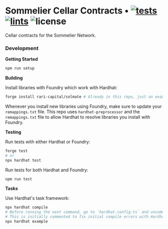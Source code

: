 # Sommelier Cellar Contracts • [![tests](https://github.com/PeggyJV/cellar-contracts/actions/workflows/tests.yml/badge.svg)](https://github.com/PeggyJV/cellar-contracts/actions/workflows/tests.yml) [![lints](https://github.com/PeggyJV/cellar-contracts/actions/workflows/lints.yml/badge.svg)](https://github.com/PeggyJV/cellar-contracts/actions/workflows/lints.yml) ![license](https://img.shields.io/github/license/PeggyJV/cellar-contracts)

Cellar contracts for the Sommelier Network.

### Development

**Getting Started**

```bash
npm run setup
```

**Building**

Install libraries with Foundry which work with Hardhat:

```bash
forge install rari-capital/solmate # Already in this repo, just an example.
```

Whenever you install new libraries using Foundry, make sure to update your `remappings.txt` file. This repo uses `hardhat-preprocessor` and the `remappings.txt` file to allow Hardhat to resolve libraries you install with Foundry.

**Testing**

Run tests with either Hardhat or Foundry:

```bash
forge test
# or
npx hardhat test
```

Run tests for both Hardhat and Foundry:

```bash
npm run test
```

**Tasks**

Use Hardhat's task framework:

```bash
npx hardhat compile
# Before running the next command, go to `hardhat.config.ts` and uncomment "./tasks" imports.
# This is initially commented to fix initial compile errors with Hardhat.
npx hardhat example
```
